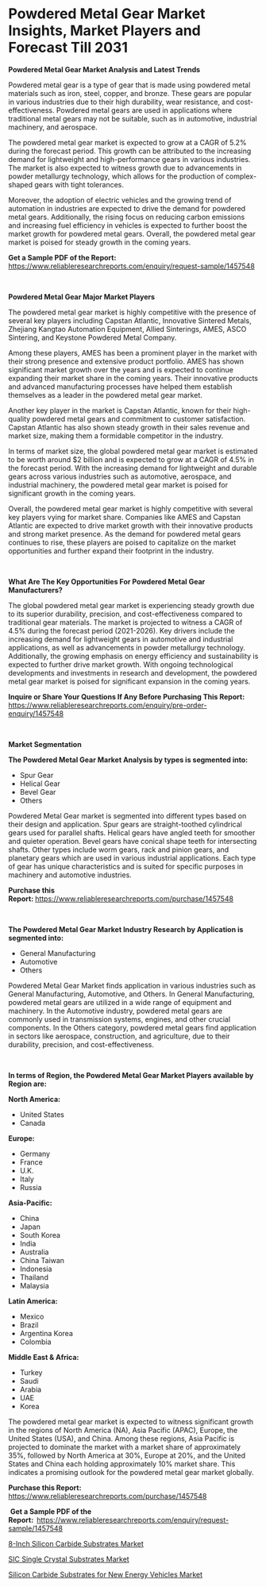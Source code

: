<p><h1>Powdered Metal Gear Market Insights, Market Players and Forecast Till 2031</h1></p><p><strong>Powdered Metal Gear Market Analysis and Latest Trends</strong></p>
<p><p>Powdered metal gear is a type of gear that is made using powdered metal materials such as iron, steel, copper, and bronze. These gears are popular in various industries due to their high durability, wear resistance, and cost-effectiveness. Powdered metal gears are used in applications where traditional metal gears may not be suitable, such as in automotive, industrial machinery, and aerospace.</p><p>The powdered metal gear market is expected to grow at a CAGR of 5.2% during the forecast period. This growth can be attributed to the increasing demand for lightweight and high-performance gears in various industries. The market is also expected to witness growth due to advancements in powder metallurgy technology, which allows for the production of complex-shaped gears with tight tolerances.</p><p>Moreover, the adoption of electric vehicles and the growing trend of automation in industries are expected to drive the demand for powdered metal gears. Additionally, the rising focus on reducing carbon emissions and increasing fuel efficiency in vehicles is expected to further boost the market growth for powdered metal gears. Overall, the powdered metal gear market is poised for steady growth in the coming years.</p></p>
<p><strong>Get a Sample PDF of the Report:&nbsp;</strong> <a href="https://www.reliableresearchreports.com/enquiry/request-sample/1457548">https://www.reliableresearchreports.com/enquiry/request-sample/1457548</a></p>
<p>&nbsp;</p>
<p><strong>Powdered Metal Gear Major Market Players</strong></p>
<p><p>The powdered metal gear market is highly competitive with the presence of several key players including Capstan Atlantic, Innovative Sintered Metals, Zhejiang Kangtao Automation Equipment, Allied Sinterings, AMES, ASCO Sintering, and Keystone Powdered Metal Company.</p><p>Among these players, AMES has been a prominent player in the market with their strong presence and extensive product portfolio. AMES has shown significant market growth over the years and is expected to continue expanding their market share in the coming years. Their innovative products and advanced manufacturing processes have helped them establish themselves as a leader in the powdered metal gear market.</p><p>Another key player in the market is Capstan Atlantic, known for their high-quality powdered metal gears and commitment to customer satisfaction. Capstan Atlantic has also shown steady growth in their sales revenue and market size, making them a formidable competitor in the industry.</p><p>In terms of market size, the global powdered metal gear market is estimated to be worth around $2 billion and is expected to grow at a CAGR of 4.5% in the forecast period. With the increasing demand for lightweight and durable gears across various industries such as automotive, aerospace, and industrial machinery, the powdered metal gear market is poised for significant growth in the coming years.</p><p>Overall, the powdered metal gear market is highly competitive with several key players vying for market share. Companies like AMES and Capstan Atlantic are expected to drive market growth with their innovative products and strong market presence. As the demand for powdered metal gears continues to rise, these players are poised to capitalize on the market opportunities and further expand their footprint in the industry.</p></p>
<p>&nbsp;</p>
<p><strong>What Are The Key Opportunities For Powdered Metal Gear Manufacturers?</strong></p>
<p><p>The global powdered metal gear market is experiencing steady growth due to its superior durability, precision, and cost-effectiveness compared to traditional gear materials. The market is projected to witness a CAGR of 4.5% during the forecast period (2021-2026). Key drivers include the increasing demand for lightweight gears in automotive and industrial applications, as well as advancements in powder metallurgy technology. Additionally, the growing emphasis on energy efficiency and sustainability is expected to further drive market growth. With ongoing technological developments and investments in research and development, the powdered metal gear market is poised for significant expansion in the coming years.</p></p>
<p><strong>Inquire or Share Your Questions If Any Before Purchasing This Report:</strong> <a href="https://www.reliableresearchreports.com/enquiry/pre-order-enquiry/1457548">https://www.reliableresearchreports.com/enquiry/pre-order-enquiry/1457548</a></p>
<p>&nbsp;</p>
<p><strong>Market Segmentation</strong></p>
<p><strong>The Powdered Metal Gear Market Analysis by types is segmented into:</strong></p>
<p><ul><li>Spur Gear</li><li>Helical Gear</li><li>Bevel Gear</li><li>Others</li></ul></p>
<p><p>Powdered Metal Gear market is segmented into different types based on their design and application. Spur gears are straight-toothed cylindrical gears used for parallel shafts. Helical gears have angled teeth for smoother and quieter operation. Bevel gears have conical shape teeth for intersecting shafts. Other types include worm gears, rack and pinion gears, and planetary gears which are used in various industrial applications. Each type of gear has unique characteristics and is suited for specific purposes in machinery and automotive industries.</p></p>
<p><strong>Purchase this Report:&nbsp;</strong><a href="https://www.reliableresearchreports.com/purchase/1457548">https://www.reliableresearchreports.com/purchase/1457548</a></p>
<p>&nbsp;</p>
<p><strong>The Powdered Metal Gear Market Industry Research by Application is segmented into:</strong></p>
<p><ul><li>General Manufacturing</li><li>Automotive</li><li>Others</li></ul></p>
<p><p>Powdered Metal Gear Market finds application in various industries such as General Manufacturing, Automotive, and Others. In General Manufacturing, powdered metal gears are utilized in a wide range of equipment and machinery. In the Automotive industry, powdered metal gears are commonly used in transmission systems, engines, and other crucial components. In the Others category, powdered metal gears find application in sectors like aerospace, construction, and agriculture, due to their durability, precision, and cost-effectiveness.</p></p>
<p>&nbsp;</p>
<p><strong>In terms of Region, the Powdered Metal Gear Market Players available by Region are:</strong></p>
<p>
    <p> <strong> North America: </strong>
        <ul>
            <li>United States</li>
            <li>Canada</li>
        </ul>
        </p> 
    <p> <strong> Europe: </strong>
        <ul>
            <li>Germany</li>
            <li>France</li>
            <li>U.K.</li>
            <li>Italy</li>
            <li>Russia</li>
        </ul>
        </p> 
    <p> <strong> Asia-Pacific: </strong>
        <ul>
            <li>China</li>
            <li>Japan</li>
            <li>South Korea</li>
            <li>India</li>
            <li>Australia</li>
            <li>China Taiwan</li>
            <li>Indonesia</li>
            <li>Thailand</li>
            <li>Malaysia</li>
        </ul>
        </p> 
    <p> <strong> Latin America: </strong>
        <ul>
            <li>Mexico</li>
            <li>Brazil</li>
            <li>Argentina Korea</li>
            <li>Colombia</li>
        </ul>
        </p> 
    <p> <strong> Middle East & Africa: </strong>
        <ul>
            <li>Turkey</li>
            <li>Saudi</li>
            <li>Arabia</li>
            <li>UAE</li>
            <li>Korea</li>
        </ul>
    </p>
    </p>
<p><p>The powdered metal gear market is expected to witness significant growth in the regions of North America (NA), Asia Pacific (APAC), Europe, the United States (USA), and China. Among these regions, Asia Pacific is projected to dominate the market with a market share of approximately 35%, followed by North America at 30%, Europe at 20%, and the United States and China each holding approximately 10% market share. This indicates a promising outlook for the powdered metal gear market globally.</p></p>
<p><strong>Purchase this Report: </strong><a href="https://www.reliableresearchreports.com/purchase/1457548">https://www.reliableresearchreports.com/purchase/1457548</a></p>
<p>&nbsp;<strong>Get a Sample PDF of the Report:&nbsp;&nbsp;</strong><a href="https://www.reliableresearchreports.com/enquiry/request-sample/1457548">https://www.reliableresearchreports.com/enquiry/request-sample/1457548</a></p>
<p><strong></strong></p>
<p><p><a href="https://view.publitas.com/reportprime-1/8-inch-silicon-carbide-substrates-market-size-evaluating-its-market-trends-growth-and-projections-2024-2031/">8-Inch Silicon Carbide Substrates Market</a></p><p><a href="https://view.publitas.com/reportprime-1/sic-single-crystal-substrates-market-research-report-reveals-the-latest-trends-and-opportunities-of-this-market-for-period-from-2024-2031/">SIC Single Crystal Substrates Market</a></p><p><a href="https://view.publitas.com/reportprime-1/silicon-carbide-substrates-for-new-energy-vehicles-market-analysis-and-market-size-global-industry-overview-market-segmentation-and-forecast-2024-to-2031/">Silicon Carbide Substrates for New Energy Vehicles Market</a></p></p>